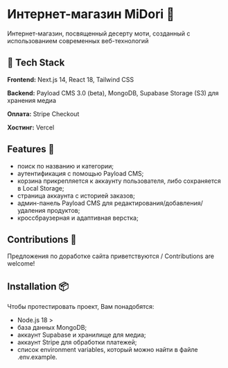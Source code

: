 # Интернет-магазин MiDori 🍡

Интернет-магазин, посвященный десерту моти, созданный с использованием современных веб-технологий

## 🚀 Tech Stack

**Frontend:** Next.js 14, React 18, Tailwind CSS

**Backend:** Payload CMS 3.0 (beta), MongoDB, Supabase Storage (S3) для хранения медиа

**Оплата:** Stripe Checkout

**Хостинг:** Vercel

## Features 🎨

- поиск по названию и категории;
- аутентификация с помощью Payload CMS;
- корзина прикрепляется к аккаунту пользователя, либо сохраняется в Local Storage;
- страница аккаунта с историей заказов;
- админ-панель Payload CMS для редактирования/добавления/удаления продуктов;
- кроссбраузерная и адаптивная верстка;

## Contributions 🤝

Предложения по доработке сайта приветствуются / Contributions are welcome!

## Installation 📦

Чтобы протестировать проект, Вам понадобятся:

- Node.js 18 >
- база данных MongoDB;
- аккаунт Supabase и хранилище для медиа;
- аккаунт Stripe для обработки платежей;
- список environment variables, который можно найти в файле .env.example.

